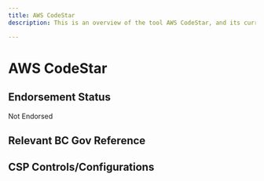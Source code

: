 ```yaml
---
title: AWS CodeStar
description: This is an overview of the tool AWS CodeStar, and its current status  within BC Gov.

---
```

<!---
Note: this is a generated file.  You should not edit it directly.  Please check https://github.com/bcgov/cloud-pathfinder for details.
-->
# AWS CodeStar



## Endorsement Status
Not Endorsed

## Relevant BC Gov Reference


## CSP Controls/Configurations
